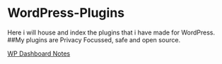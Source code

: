 # WordPress-Plugins

Here i will house and index the plugins that i have made for WordPress.
##My plugins are Privacy Focussed, safe and open source.

[WP Dashboard Notes](https://github.com/Smoshed/WP-Dashboard-Notes)


